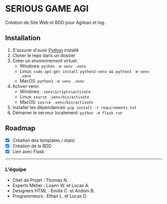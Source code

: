 # SERIOUS GAME AGI
Création de Site Web et BDD pour Agilean et log.


## Installation
1. S'assurer d'avoir [Python](https://www.python.org/) installé
2. Cloner le repo dans un dossier
3. Créer un environnement virtuel:
   - Windows: `python -m venv .venv`
   - Linux: `sudo apt-get install python3-venv && python3 -m venv .venv`
   - MacOS: `python3 -m venv .venv`
4. Activer venv:
   - Windows: `.venv\Scripts\activate`
   - Linux: `source .venv/bin/activate`
   - MacOS: `source .venv/bin/activate`
5. Installer les dépendances: `pip install -r requirements.txt`
6. Démarrer le serveur localement: `python -m flask run`


## Roadmap
- [x] Création des templates / static
- [x] Création de la BDD
- [x] Lien avec Flask

---

### L'équipe 
- Chef de Projet : Thomas N.
- Experts Métier : Loann W. et Lucas A.
- Designers HTML : Emilie C. et Andoni B.
- Programmeurs : Ethan L. et Lucas D.
